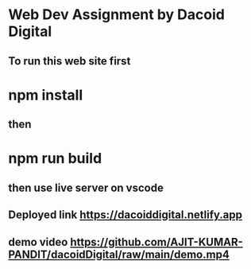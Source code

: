 
# Web Dev Assignment by Dacoid Digital

## To run this web site first 
# npm install
## then 
# npm run build 
## then use live server on vscode

## Deployed link https://dacoiddigital.netlify.app

## demo video https://github.com/AJIT-KUMAR-PANDIT/dacoidDigital/raw/main/demo.mp4
